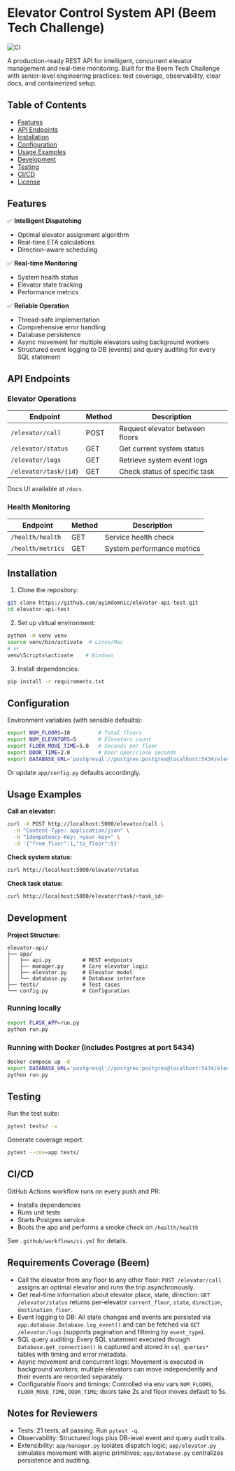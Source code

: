 # Elevator Control System API (Beem Tech Challenge)

![CI](https://github.com/ayimdomnic/elevator-api-test/actions/workflows/ci.yml/badge.svg)

A production-ready REST API for intelligent, concurrent elevator management and real-time monitoring. Built for the Beem Tech Challenge with senior-level engineering practices: test coverage, observability, clear docs, and containerized setup.

## Table of Contents
- [Features](#features)
- [API Endpoints](#api-endpoints)
- [Installation](#installation)
- [Configuration](#configuration)
- [Usage Examples](#usage-examples)
- [Development](#development)
- [Testing](#testing)
- [CI/CD](#cicd)
- [License](#license)

## Features

✅ **Intelligent Dispatching**
- Optimal elevator assignment algorithm
- Real-time ETA calculations
- Direction-aware scheduling

✅ **Real-time Monitoring**
- System health status
- Elevator state tracking
- Performance metrics

✅ **Reliable Operation**
- Thread-safe implementation
- Comprehensive error handling
- Database persistence
- Async movement for multiple elevators using background workers
- Structured event logging to DB (events) and query auditing for every SQL statement

## API Endpoints

### Elevator Operations
| Endpoint              | Method | Description                          |
|-----------------------|--------|--------------------------------------|
| `/elevator/call`      | POST   | Request elevator between floors      |
| `/elevator/status`    | GET    | Get current system status            |
| `/elevator/logs`      | GET    | Retrieve system event logs           |
| `/elevator/task/{id}` | GET    | Check status of specific task        |

Docs UI available at `/docs`.

### Health Monitoring
| Endpoint            | Method | Description                |
|---------------------|--------|----------------------------|
| `/health/health`    | GET    | Service health check       |
| `/health/metrics`   | GET    | System performance metrics |

## Installation

1. Clone the repository:
```bash
git clone https://github.com/ayimdomnic/elevator-api-test.git
cd elevator-api-test
```

2. Set up virtual environment:
```bash
python -m venv venv
source venv/bin/activate  # Linux/Mac
# or
venv\Scripts\activate    # Windows
```

3. Install dependencies:
```bash
pip install -r requirements.txt
```

## Configuration

Environment variables (with sensible defaults):

```bash
export NUM_FLOORS=10         # Total floors
export NUM_ELEVATORS=5       # Elevators count
export FLOOR_MOVE_TIME=5.0   # Seconds per floor
export DOOR_TIME=2.0         # Door open/close seconds
export DATABASE_URL='postgresql://postgres:postgres@localhost:5434/elevator_api'
```

Or update `app/config.py` defaults accordingly.

## Usage Examples

**Call an elevator:**
```bash
curl -X POST http://localhost:5000/elevator/call \
  -H "Content-Type: application/json" \
  -H "Idempotency-Key: <your-key>" \
  -d '{"from_floor":1,"to_floor":5}'
```

**Check system status:**
```bash
curl http://localhost:5000/elevator/status
```

**Check task status:**
```bash
curl http://localhost:5000/elevator/task/<task_id>
```

## Development

**Project Structure:**
```
elevator-api/
├── app/
│   ├── api.py          # REST endpoints
│   ├── manager.py      # Core elevator logic
│   ├── elevator.py     # Elevator model
│   └── database.py     # Database interface
├── tests/              # Test cases
└── config.py           # Configuration
```

### Running locally

```bash
export FLASK_APP=run.py
python run.py
```

### Running with Docker (includes Postgres at port 5434)

```bash
docker compose up -d
export DATABASE_URL='postgresql://postgres:postgres@localhost:5434/elevator_api'
python run.py
```

## Testing

Run the test suite:
```bash
pytest tests/ -v
```

Generate coverage report:
```bash
pytest --cov=app tests/
```

## CI/CD

GitHub Actions workflow runs on every push and PR:
- Installs dependencies
- Runs unit tests
- Starts Postgres service
- Boots the app and performs a smoke check on `/health/health`

See `.github/workflows/ci.yml` for details.

## Requirements Coverage (Beem)

- Call the elevator from any floor to any other floor: `POST /elevator/call` assigns an optimal elevator and runs the trip asynchronously.
- Get real-time information about elevator place, state, direction: `GET /elevator/status` returns per-elevator `current_floor`, `state`, `direction`, `destination_floor`.
- Event logging to DB: All state changes and events are persisted via `app.database.Database.log_event()` and can be fetched via `GET /elevator/logs` (supports pagination and filtering by `event_type`).
- SQL query auditing: Every SQL statement executed through `Database.get_connection()` is captured and stored in `sql_queries*` tables with timing and error metadata.
- Async movement and concurrent logs: Movement is executed in background workers; multiple elevators can move independently and their events are recorded separately.
- Configurable floors and timings: Controlled via env vars `NUM_FLOORS`, `FLOOR_MOVE_TIME`, `DOOR_TIME`; doors take 2s and floor moves default to 5s.

## Notes for Reviewers

- Tests: 21 tests, all passing. Run `pytest -q`.
- Observability: Structured logs plus DB-level event and query audit trails.
- Extensibility: `app/manager.py` isolates dispatch logic; `app/elevator.py` simulates movement with async primitives; `app/database.py` centralizes persistence and auditing.
